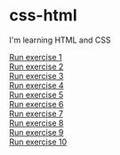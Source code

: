 # css-html
I'm learning HTML and CSS

<a href="https://renanrezende3301.github.io/css-html/studies01/ex001/index.html">Run exercise 1</a><br>
<a href="https://renanrezende3301.github.io/css-html/studies01/ex002/index.html">Run exercise 2</a><br>
<a href="https://renanrezende3301.github.io/css-html/studies01/ex003/index.html">Run exercise 3</a><br>
<a href="https://renanrezende3301.github.io/css-html/studies01/ex004/index.html">Run exercise 4</a><br>
<a href="https://renanrezende3301.github.io/css-html/studies01/ex005/index.html">Run exercise 5</a><br>
<a href="https://renanrezende3301.github.io/css-html/studies01/ex006/index.html">Run exercise 6</a><br>
<a href="https://renanrezende3301.github.io/css-html/studies01/ex007/index.html">Run exercise 7</a><br>
<a href="https://renanrezende3301.github.io/css-html/studies01/ex008/index.html">Run exercise 8</a><br>
<a href="https://renanrezende3301.github.io/css-html/studies01/ex009/index.html">Run exercise 9</a><br>
<a href="https://renanrezende3301.github.io/css-html/studies01/ex010/index.html">Run exercise 10</a>
